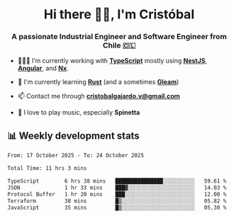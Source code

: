 <h1 align="center">Hi there ✌🏻, I'm Cristóbal</h1>
<h3 align="center">A passionate Industrial Engineer and Software Engineer from Chile 🇨🇱</h3>

- 🧑🏻‍💻 I’m currently working with **[TypeScript](https://www.typescriptlang.org)** mostly using **[NestJS](https://nestjs.com)**, **[Angular](https://angular.io)**, and **[Nx](https://nx.dev)**.

- 🌱 I'm currently learning **[Rust](https://www.rust-lang.org)** (and a sometimes **[Gleam](https://gleam.run/)**)

- 📫 Contact me through **cristobalgajardo.v@gmail.com**

- 🎸 I love to play music, especially **Spinetta**

## 📊 Weekly development stats

<!--START_SECTION:waka-->

```txt
From: 17 October 2025 - To: 24 October 2025

Total Time: 11 hrs 3 mins

TypeScript        6 hrs 38 mins   ███████████████░░░░░░░░░░   59.61 %
JSON              1 hr 33 mins    ███▓░░░░░░░░░░░░░░░░░░░░░   14.03 %
Protocol Buffer   1 hr 20 mins    ███░░░░░░░░░░░░░░░░░░░░░░   12.00 %
Terraform         38 mins         █▒░░░░░░░░░░░░░░░░░░░░░░░   05.82 %
JavaScript        35 mins         █▒░░░░░░░░░░░░░░░░░░░░░░░   05.30 %
```

<!--END_SECTION:waka-->
